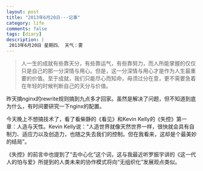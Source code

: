 ```yaml
---
layout: post
title: "2013年6月20日---记事"
category: life
comments: false
tags: [diary]
description: |
 2013年6月20日 星期四、 天气：雾
---
```


> ​人一生的成就有些靠天分，有些靠运气，有些靠努力，而人所能掌握的仅仅只是自己的那一分深情与用心。但是，这一分深情与用心才是作为人生最重要的价值。至于成就，我们只能尽心而知命，毋须过分在意，更不需要急着在年轻的时候判断自己的天分与价值。

昨天搞nginx的rewrite规则搞到九点多才回家。虽然是解决了问题，但不知道到底为什么，有时间要研究一下nginx的配置。

今天晚上不想搞技术了，看了看柴静的《看见》和Kevin Kelly的《失控》第一章：人造与天性。Kevin Kelly说：“人造世界就像天然世界一样，很快就会具有自制力、适应力以及创造力，也随之失去我们的控制。但在我看来，这却是个最美妙的结局”。

《失控》的前言中也提到了“去中心化”这个词，这与我最近听罗振宇讲的《这一代人的怕与爱》所提到的人类未来的协作模式将向“无组织化”发展观点类似。
